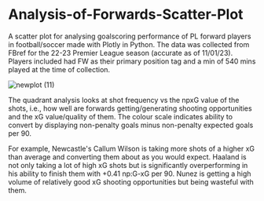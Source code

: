 # Analysis-of-Forwards-Scatter-Plot
A scatter plot for analysing goalscoring performance of PL forward players in football/soccer made with Plotly in Python. The data was collected from FBref for the 22-23 Premier League season (accurate as of 11/01/23). Players included had FW as their primary position tag and a min of 540 mins played at the time of collection. 

![newplot (11)](https://user-images.githubusercontent.com/122451735/211830487-aad94fc3-d387-46a9-922b-c99654cbd373.png)

The quadrant analysis looks at shot frequency vs the npxG value of the shots, i.e., how well are forwards getting/generating shooting opportunities and the xG value/quality of them. The colour scale indicates ability to convert by displaying non-penalty goals minus non-penalty expected goals per 90. 

For example, Newcastle's Callum Wilson is taking more shots of a higher xG than average and converting them about as you would expect. Haaland is not only taking a lot of high xG shots but is significantly overperforming in his ability to finish them with +0.41 np:G-xG per 90. Nunez is getting a high volume of relatively good xG shooting opportunities but being wasteful with them.

